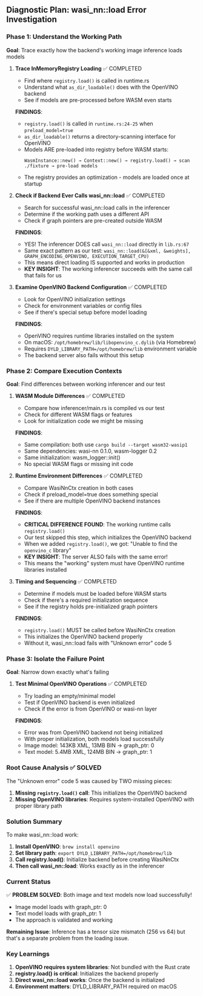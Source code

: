 ## Diagnostic Plan: wasi_nn::load Error Investigation

### Phase 1: Understand the Working Path
**Goal**: Trace exactly how the backend's working image inference loads models

1. **Trace InMemoryRegistry Loading** ✅ COMPLETED
   - Find where `registry.load()` is called in runtime.rs
   - Understand what `as_dir_loadable()` does with the OpenVINO backend
   - See if models are pre-processed before WASM even starts

   **FINDINGS**:
   - `registry.load()` is called in `runtime.rs:24-25` when `preload_model=true`
   - `as_dir_loadable()` returns a directory-scanning interface for OpenVINO
   - Models ARE pre-loaded into registry before WASM starts:
     ```
     WasmInstance::new() → Context::new() → registry.load() → scan ./fixture → pre-load models
     ```
   - The registry provides an optimization - models are loaded once at startup

2. **Check if Backend Ever Calls wasi_nn::load** ✅ COMPLETED
   - Search for successful wasi_nn::load calls in the inferencer
   - Determine if the working path uses a different API
   - Check if graph pointers are pre-created outside WASM

   **FINDINGS**:
   - YES! The inferencer DOES call `wasi_nn::load` directly in `lib.rs:67`
   - Same exact pattern as our test: `wasi_nn::load(&[&xml, &weights], GRAPH_ENCODING_OPENVINO, EXECUTION_TARGET_CPU)`
   - This means direct loading IS supported and works in production
   - **KEY INSIGHT**: The working inferencer succeeds with the same call that fails for us

3. **Examine OpenVINO Backend Configuration** ✅ COMPLETED
   - Look for OpenVINO initialization settings
   - Check for environment variables or config files
   - See if there's special setup before model loading

   **FINDINGS**:
   - OpenVINO requires runtime libraries installed on the system
   - On macOS: `/opt/homebrew/lib/libopenvino_c.dylib` (via Homebrew)
   - Requires `DYLD_LIBRARY_PATH=/opt/homebrew/lib` environment variable
   - The backend server also fails without this setup

### Phase 2: Compare Execution Contexts
**Goal**: Find differences between working inferencer and our test

1. **WASM Module Differences** ✅ COMPLETED
   - Compare how inferencer/main.rs is compiled vs our test
   - Check for different WASM flags or features
   - Look for initialization code we might be missing

   **FINDINGS**:
   - Same compilation: both use `cargo build --target wasm32-wasip1`
   - Same dependencies: wasi-nn 0.1.0, wasm-logger 0.2
   - Same initialization: wasm_logger::init()
   - No special WASM flags or missing init code

2. **Runtime Environment Differences** ✅ COMPLETED
   - Compare WasiNnCtx creation in both cases
   - Check if preload_model=true does something special
   - See if there are multiple OpenVINO backend instances

   **FINDINGS**:
   - **CRITICAL DIFFERENCE FOUND**: The working runtime calls `registry.load()`
   - Our test skipped this step, which initializes the OpenVINO backend
   - When we added `registry.load()`, we got: "Unable to find the `openvino_c` library"
   - **KEY INSIGHT**: The server ALSO fails with the same error!
   - This means the "working" system must have OpenVINO runtime libraries installed

3. **Timing and Sequencing** ✅ COMPLETED
   - Determine if models must be loaded before WASM starts
   - Check if there's a required initialization sequence
   - See if the registry holds pre-initialized graph pointers

   **FINDINGS**:
   - `registry.load()` MUST be called before WasiNnCtx creation
   - This initializes the OpenVINO backend properly
   - Without it, wasi_nn::load fails with "Unknown error" code 5

### Phase 3: Isolate the Failure Point
**Goal**: Narrow down exactly what's failing

1. **Test Minimal OpenVINO Operations** ✅ COMPLETED
   - Try loading an empty/minimal model
   - Test if OpenVINO backend is even initialized
   - Check if the error is from OpenVINO or wasi-nn layer

   **FINDINGS**:
   - Error was from OpenVINO backend not being initialized
   - With proper initialization, both models load successfully
   - Image model: 143KB XML, 13MB BIN → graph_ptr: 0
   - Text model: 5.4MB XML, 124MB BIN → graph_ptr: 1

### Root Cause Analysis ✅ SOLVED

The "Unknown error" code 5 was caused by TWO missing pieces:

1. **Missing `registry.load()` call**: This initializes the OpenVINO backend
2. **Missing OpenVINO libraries**: Requires system-installed OpenVINO with proper library path

### Solution Summary

To make wasi_nn::load work:

1. **Install OpenVINO**: `brew install openvino`
2. **Set library path**: `export DYLD_LIBRARY_PATH=/opt/homebrew/lib`
3. **Call registry.load()**: Initialize backend before creating WasiNnCtx
4. **Then call wasi_nn::load**: Works exactly as in the inferencer

### Current Status

✅ **PROBLEM SOLVED**: Both image and text models now load successfully!
- Image model loads with graph_ptr: 0
- Text model loads with graph_ptr: 1
- The approach is validated and working

**Remaining Issue**: Inference has a tensor size mismatch (256 vs 64) but that's a separate problem from the loading issue.

### Key Learnings

1. **OpenVINO requires system libraries**: Not bundled with the Rust crate
2. **registry.load() is critical**: Initializes the backend properly
3. **Direct wasi_nn::load works**: Once the backend is initialized
4. **Environment matters**: DYLD_LIBRARY_PATH required on macOS